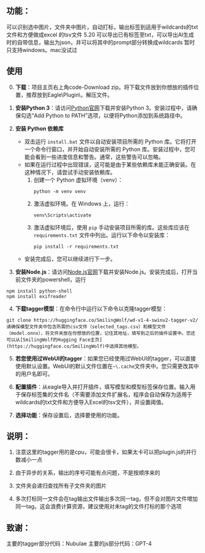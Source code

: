 ## 功能：
可以识别选中图片，文件夹中图片，自动打标，输出标签到适用于wildcards的txt文件和方便做成excel 的tsv文件
5.20 可以导出已有标签至txt，可以导出AI生成时的自带信息，输出为json，并可以将其中的prompt部分转换成wildcards
暂时只支持windows。mac没试过

## 使用
0. **下载**：项目主页右上角code-Download zip。将下载文件放到你想放的插件位置，推荐放到Eagle\Plugin\，解压文件。

1. **安装Python 3**：请访问[Python官网](https://www.python.org/downloads/)下载并安装Python 3。安装过程中，请确保勾选“Add Python to PATH”选项，以便将Python添加到系统路径中。

2. **安装 Python 依赖库**
    - 双击运行 `install.bat` 文件以自动安装项目所需的 Python 库。它将打开一个命令行窗口，并开始自动安装所需的 Python 库。安装过程中，您可能会看到一些进度信息和警告。通常，这些警告可以忽略。
    - 如果在运行过程中出现错误，这可能是由于某些依赖库未能正确安装。在这种情况下，请尝试手动安装依赖库。
        1. 创建一个 Python 虚拟环境（venv）：
            ```
            python -m venv venv
            ```
        2. 激活虚拟环境。在 Windows 上，运行：
            ```
            venv\Scripts\activate
            ```
        3. 激活虚拟环境后，使用 `pip` 手动安装项目所需的库。这些库应该在 `requirements.txt` 文件中列出。运行以下命令以安装库：
            ```
            pip install -r requirements.txt
            ```
    - 安装完成后，您可以继续进行下一步。

3. **安装Node.js**：请访问[Node.js官网](https://nodejs.org/en/download/)下载并安装Node.js。安装完成后，打开当前文件夹的powershell，运行
```
npm install python-shell
npm install exifreader
```

4. **下载tagger模型**：在命令行中运行以下命令以克隆tagger模型：
```
git clone https://huggingface.co/SmilingWolf/wd-v1-4-swinv2-tagger-v2/
请确保模型文件夹中包含所需的csv文件（selected_tags.csv）和模型文件（model.onnx），将文件夹放在你想放的位置，记住其地址，填写到之后的插件设置中。您还可以从[SmilingWolf的Hugging Face主页](https://huggingface.co/SmilingWolf)中选择其他模型。
```

5. **若您使用过WebUI的tagger**：如果您已经使用过WebUI的tagger，可以直接使用默认设置。WebUI的默认文件位置在`~\.cache`文件夹中。您只需更改其中的用户名即可。

6. **配置插件**：从eagle导入并打开插件，填写模型和模型标签保存位置。输入用于保存标签集的文件名（不需要添加文件扩展名，程序会自动保存为适用于wildcards的txt文件和方便导入Excel的tsv文件），并设置阈值。

7. **选择功能**：保存设置后，选择要使用的功能。




## 说明：
1. 注意这里的tagger用的是cpu，可能会很卡，如果太卡可以把plugin.js的并行数减小一点

2. 由于异步的关系，输出的序号可能有点问题，不是按顺序来的

3. 文件夹会递归查找所有子文件夹的图片

4. 多次打标同一文件会在tag输出文件输出多次同一tag，但不会对图片文件增加同一tag。这会浪费计算资源，建议使用对未tag的文件打标的那个选项

## 致谢：
主要的tagger部分代码：Nubulae
主要的js部分代码：GPT-4
